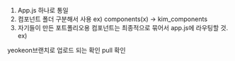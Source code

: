 1. App.js 하나로 통일
2. 컴포넌트 폴더 구분해서 사용 ex) components(x) -> kim_components
3. 자기들이 만든 포트폴리오용 컴포넌트는 최종적으로 묶어서 app.js에 라우팅할 것.
 ex) <Kim />

yeokeon브랜치로 업로드 되는 확인
pull 확인